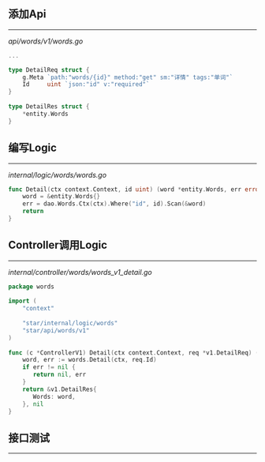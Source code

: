 ## 添加Api
---
*api/words/v1/words.go*
```go
...

type DetailReq struct {  
    g.Meta `path:"words/{id}" method:"get" sm:"详情" tags:"单词"`  
    Id     uint `json:"id" v:"required"`  
}  
  
type DetailRes struct {  
    *entity.Words  
}
```
## 编写Logic
---
*internal/logic/words/words.go*
```go
func Detail(ctx context.Context, id uint) (word *entity.Words, err error) {  
    word = &entity.Words{}  
    err = dao.Words.Ctx(ctx).Where("id", id).Scan(&word)  
    return  
}
```
## Controller调用Logic
---
*internal/controller/words/words_v1_detail.go*
```go
package words  
  
import (  
    "context"  
  
    "star/internal/logic/words"  
    "star/api/words/v1"
)  
  
func (c *ControllerV1) Detail(ctx context.Context, req *v1.DetailReq) (res *v1.DetailRes, err error) {  
    word, err := words.Detail(ctx, req.Id)  
    if err != nil {  
       return nil, err  
    }  
    return &v1.DetailRes{  
       Words: word,  
    }, nil  
}
```
## 接口测试
---